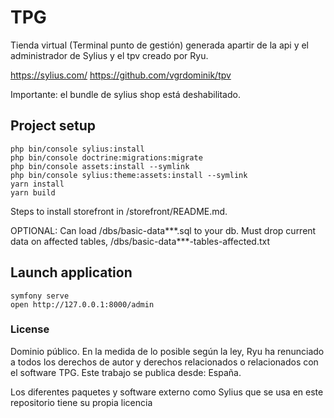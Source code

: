 # TPG

Tienda virtual (Terminal punto de gestión) generada apartir de la api y el administrador de Sylius y el tpv creado por Ryu. 

https://sylius.com/
https://github.com/vgrdominik/tpv

Importante: el bundle de sylius shop está deshabilitado.

## Project setup
```
php bin/console sylius:install
php bin/console doctrine:migrations:migrate
php bin/console assets:install --symlink
php bin/console sylius:theme:assets:install --symlink
yarn install
yarn build
```

Steps to install storefront in /storefront/README.md.

OPTIONAL: Can load /dbs/basic-data***.sql to your db. Must drop current data on affected tables, /dbs/basic-data***-tables-affected.txt

## Launch application
```
symfony serve
open http://127.0.0.1:8000/admin
```

### License

Dominio público.
En la medida de lo posible según la ley, Ryu ha renunciado a todos los derechos de
autor y derechos relacionados o relacionados con el software TPG. Este
trabajo se publica desde: España.

Los diferentes paquetes y software externo como Sylius que se usa en este repositorio tiene su propia licencia

